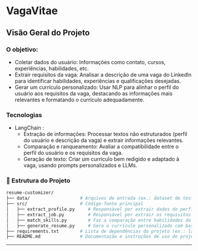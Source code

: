 # VagaVitae

## Visão Geral do Projeto
### O objetivo:

- Coletar dados do usuário: Informações como contato, cursos, experiências, habilidades, etc.
- Extrair requisitos da vaga: Analisar a descrição de uma vaga do LinkedIn para identificar habilidades, experiências e qualificações desejadas.
- Gerar um currículo personalizado: Usar NLP para alinhar o perfil do usuário aos requisitos da vaga, destacando as informações mais relevantes e formatando o currículo adequadamente.


### Tecnologias 
- LangChain :
  - Extração de informações: Processar textos não estruturados (perfil do usuário e descrição da vaga) e extrair informações relevantes.
  - Comparação e ranqueamento: Avaliar a compatibilidade entre o perfil do usuário e os requisitos da vaga.
  - Geração de texto: Criar um currículo bem redigido e adaptado à vaga, usando prompts personalizados e LLMs.
 
    
 

### 📁 Estrutura do Projeto

```bash
resume-customizer/
├── data/                   # Arquivos de entrada (ex.: dataset de teste)
├── src/                    # Código-fonte principal
│   ├── extract_profile.py     # Responsável por extrair dados do perfil do usuário
│   ├── extract_job.py         # Responsável por extrair os requisitos da vaga de emprego
│   ├── match_skills.py        # Faz a comparação entre habilidades do perfil e da vaga
│   ├── generate_resume.py     # Gera o currículo personalizado com base nos dados processados
├── requirements.txt        # Lista de dependências do projeto (ex.: langchain, openai, etc.)
├── README.md               # Documentação e instruções de uso do projeto
```

---

